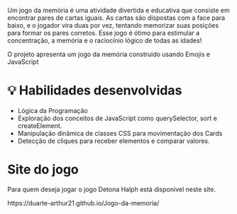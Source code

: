 Um jogo da memória é uma atividade divertida e educativa que consiste em encontrar pares de cartas iguais. 
As cartas são dispostas com a face para baixo, e o jogador vira duas por vez, tentando memorizar suas posições para formar os pares corretos. 
Esse jogo é ótimo para estimular a concentração, a memória e o raciocínio lógico de todas as idades!

O projeto apresenta um jogo da memória construido usando Emojis e JavaScript

<h1 >💡 Habilidades desenvolvidas</h1> 
<ul>
  <li> Lógica da Programação </li>
  <li>Exploração dos conceitos de JavaScript como querySelector, sort e createElement.</li>
  <li>Manipulação dinâmica de classes CSS para movimentação dos Cards</li>
  <li>Detecção de cliques para receber elementos e comparar valores.</li>
</ul>

<h1> Site do jogo </h1>
<p> Para quem deseja jogar o jogo Detona Halph está disponivel neste site.</p>
https://duarte-arthur21.github.io/Jogo-da-memoria/

